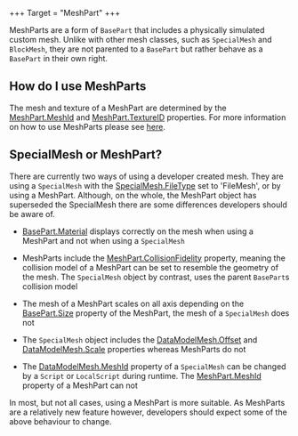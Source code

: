 +++
Target = "MeshPart"
+++

MeshParts are a form of `BasePart` that includes a physically simulated custom mesh. Unlike with other mesh classes, such as `SpecialMesh` and `BlockMesh`, they are not parented to a `BasePart` but rather behave as a `BasePart` in their own right.## How do I use MeshPartsThe mesh and texture of a MeshPart are determined by the [MeshPart.MeshId](https://developer.roblox.com/api-reference/property/MeshPart/MeshId) and [MeshPart.TextureID](https://developer.roblox.com/api-reference/property/MeshPart/TextureID) properties. For more information on how to use MeshParts please see [here](https://developer.roblox.com/search#stq=Mesh%20Parts).## SpecialMesh or MeshPart?There are currently two ways of using a developer created mesh. They are using a `SpecialMesh` with the [SpecialMesh.FileType](https://developer.roblox.com/search#stq=FileType) set to 'FileMesh', or by using a MeshPart. Although, on the whole, the MeshPart object has superseded the SpecialMesh there are some differences developers should be aware of. - [BasePart.Material](https://developer.roblox.com/api-reference/property/BasePart/Material) displays correctly on the mesh when using a MeshPart and not when using a `SpecialMesh` - MeshParts include the [MeshPart.CollisionFidelity](https://developer.roblox.com/search#stq=CollisionFidelity) property, meaning the collision model of a MeshPart can be set to resemble the geometry of the mesh. The `SpecialMesh` object by contrast, uses the parent `BasePart`s collision model - The mesh of a MeshPart scales on all axis depending on the [BasePart.Size](https://developer.roblox.com/api-reference/property/BasePart/Size) property of the MeshPart, the mesh of a `SpecialMesh` does not - The `SpecialMesh` object includes the [DataModelMesh.Offset](https://developer.roblox.com/api-reference/property/DataModelMesh/Offset) and [DataModelMesh.Scale](https://developer.roblox.com/api-reference/property/DataModelMesh/Scale) properties whereas MeshParts do not - The [DataModelMesh.MeshId](https://developer.roblox.com/search#stq=MeshId) property of a `SpecialMesh` can be changed by a `Script` or `LocalScript` during runtime. The [MeshPart.MeshId](https://developer.roblox.com/api-reference/property/MeshPart/MeshId) property of a MeshPart can notIn most, but not all cases, using a MeshPart is more suitable. As MeshParts are a relatively new feature however, developers should expect some of the above behaviour to change.[1]: https://developer.roblox.com/articles/Mesh-Parts
